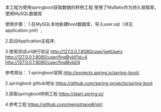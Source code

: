 本工程为使用springboot获取数据的样例工程
使用了MyBatis作为持久层框架，使用MySQL数据库

使用步骤：
1.在MySQL本地新建boot数据库，导入user.sql（详见application.yml）;

2.启动Application主程序;

3.使用测试url进行验证
http://127.0.0.1:8080/user/getUsers
http://127.0.0.1:8080/user/findById?id=4
http://127.0.0.1:8080/user/findById/4

参考网址：
1.springboot官网
http://projects.spring.io/spring-boot/

2.springboot github地址
https://github.com/spring-projects/spring-boot

3.获取springboot样例工程
https://start.spring.io/

4.参考工程
https://github.com/mengzhang6/girl




